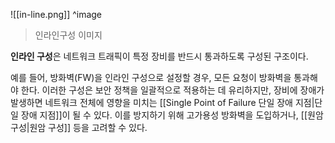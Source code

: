 ![[in-line.png]] ^image
> 인라인구성 이미지


**인라인 구성**은 네트워크 트래픽이 특정 장비를 반드시 통과하도록 구성된 구조이다.

예를 들어, 방화벽(FW)을 인라인 구성으로 설정할 경우, 모든 요청이 방화벽을 통과해야 한다. 이러한 구성은 보안 정책을 일괄적으로 적용하는 데 유리하지만, 장비에 장애가 발생하면 네트워크 전체에 영향을 미치는 [[Single Point of Failure 단일 장애 지점|단일 장애 지점]]이 될 수 있다. 이를 방지하기 위해 고가용성 방화벽을 도입하거나, [[원암 구성|원암 구성]] 등을 고려할 수 있다.